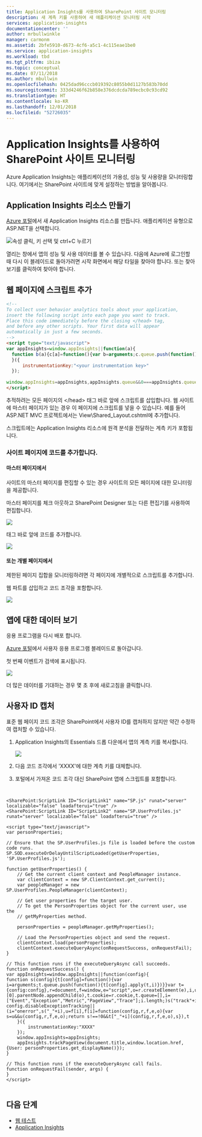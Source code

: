 ```yaml
---
title: Application Insights를 사용하여 SharePoint 사이트 모니터링
description: 새 계측 키를 사용하여 새 애플리케이션 모니터링 시작
services: application-insights
documentationcenter: ''
author: mrbullwinkle
manager: carmonm
ms.assetid: 2bfe5910-d673-4cf6-a5c1-4c115eae1be0
ms.service: application-insights
ms.workload: tbd
ms.tgt_pltfrm: ibiza
ms.topic: conceptual
ms.date: 07/11/2018
ms.author: mbullwin
ms.openlocfilehash: 0425dad96cccb019392c8055b0d1127b583b70dd
ms.sourcegitcommit: 333d4246f62b858e376dcdcda789ecbc0c93cd92
ms.translationtype: HT
ms.contentlocale: ko-KR
ms.lasthandoff: 12/01/2018
ms.locfileid: "52726035"
---
```

# <a name="monitor-a-sharepoint-site-with-application-insights"></a>Application Insights를 사용하여 SharePoint 사이트 모니터링
Azure Application Insights는 애플리케이션의 가용성, 성능 및 사용량을 모니터링합니다. 여기에서는 SharePoint 사이트에 맞게 설정하는 방법을 알아봅니다.

## <a name="create-an-application-insights-resource"></a>Application Insights 리소스 만들기
[Azure 포털](https://portal.azure.com)에서 새 Application Insights 리소스를 만듭니다. 애플리케이션 유형으로 ASP.NET을 선택합니다.

![속성 클릭, 키 선택 및 ctrl+C 누르기](./media/app-insights-sharepoint/001.png)

열리는 창에서 앱의 성능 및 사용 데이터를 볼 수 있습니다. 다음에 Azure에 로그인할 때 다시 이 블레이드로 돌아가려면 시작 화면에서 해당 타일을 찾아야 합니다. 또는 찾아보기를 클릭하여 찾아야 합니다.

## <a name="add-the-script-to-your-web-pages"></a>웹 페이지에 스크립트 추가

```HTML
<!-- 
To collect user behavior analytics tools about your application, 
insert the following script into each page you want to track.
Place this code immediately before the closing </head> tag,
and before any other scripts. Your first data will appear 
automatically in just a few seconds.
-->
<script type="text/javascript">
var appInsights=window.appInsights||function(a){
  function b(a){c[a]=function(){var b=arguments;c.queue.push(function(){c[a].apply(c,b)})}}var c={config:a},d=document,e=window;setTimeout(function(){var b=d.createElement("script");b.src=a.url||"https://az416426.vo.msecnd.net/scripts/a/ai.0.js",d.getElementsByTagName("script")[0].parentNode.appendChild(b)});try{c.cookie=d.cookie}catch(a){}c.queue=[];for(var f=["Event","Exception","Metric","PageView","Trace","Dependency"];f.length;)b("track"+f.pop());if(b("setAuthenticatedUserContext"),b("clearAuthenticatedUserContext"),b("startTrackEvent"),b("stopTrackEvent"),b("startTrackPage"),b("stopTrackPage"),b("flush"),!a.disableExceptionTracking){f="onerror",b("_"+f);var g=e[f];e[f]=function(a,b,d,e,h){var i=g&&g(a,b,d,e,h);return!0!==i&&c["_"+f](a,b,d,e,h),i}}return c
  }({
      instrumentationKey:"<your instrumentation key>"
  });
  
window.appInsights=appInsights,appInsights.queue&&0===appInsights.queue.length&&appInsights.trackPageView();
</script>
```

추적하려는 모든 페이지의 &lt;/head&gt; 태그 바로 앞에 스크립트를 삽입합니다. 웹 사이트에 마스터 페이지가 있는 경우 이 페이지에 스크립트를 넣을 수 있습니다. 예를 들어 ASP.NET MVC 프로젝트에서는 View\Shared\_Layout.cshtml에 추가합니다.

스크립트에는 Application Insights 리소스에 원격 분석을 전달하는 계측 키가 포함됩니다.

### <a name="add-the-code-to-your-site-pages"></a>사이트 페이지에 코드를 추가합니다.
#### <a name="on-the-master-page"></a>마스터 페이지에서
사이트의 마스터 페이지를 편집할 수 있는 경우 사이트의 모든 페이지에 대한 모니터링을 제공합니다.

마스터 페이지를 체크 아웃하고 SharePoint Designer 또는 다른 편집기를 사용하여 편집합니다.

![](./media/app-insights-sharepoint/03-master.png)

</head> 태그 바로 앞에 코드를 추가합니다. 

![](./media/app-insights-sharepoint/04-code.png)

#### <a name="or-on-individual-pages"></a>또는 개별 페이지에서
제한된 페이지 집합을 모니터링하려면 각 페이지에 개별적으로 스크립트를 추가합니다. 

웹 파트를 삽입하고 코드 조각을 포함합니다.

![](./media/app-insights-sharepoint/05-page.png)

## <a name="view-data-about-your-app"></a>앱에 대한 데이터 보기
응용 프로그램을 다시 배포 합니다.

[Azure 포털](https://portal.azure.com)에서 사용자 응용 프로그램 블레이드로 돌아갑니다.

첫 번째 이벤트가 검색에 표시됩니다. 

![](./media/app-insights-sharepoint/09-search.png)

더 많은 데이터를 기대하는 경우 몇 초 후에 새로고침을 클릭합니다.

## <a name="capturing-user-id"></a>사용자 ID 캡처
표준 웹 페이지 코드 조각은 SharePoint에서 사용자 ID를 캡처하지 않지만 약간 수정하여 캡처할 수 있습니다.

1. Application Insights의 Essentials 드롭 다운에서 앱의 계측 키를 복사합니다. 

    ![](./media/app-insights-sharepoint/02-props.png)

1. 다음 코드 조각에서 'XXXX'에 대한 계측 키를 대체합니다. 
2. 포털에서 가져온 코드 조각 대신 SharePoint 앱에 스크립트를 포함합니다.

```


<SharePoint:ScriptLink ID="ScriptLink1" name="SP.js" runat="server" localizable="false" loadafterui="true" /> 
<SharePoint:ScriptLink ID="ScriptLink2" name="SP.UserProfiles.js" runat="server" localizable="false" loadafterui="true" /> 

<script type="text/javascript"> 
var personProperties; 

// Ensure that the SP.UserProfiles.js file is loaded before the custom code runs. 
SP.SOD.executeOrDelayUntilScriptLoaded(getUserProperties, 'SP.UserProfiles.js'); 

function getUserProperties() { 
    // Get the current client context and PeopleManager instance. 
    var clientContext = new SP.ClientContext.get_current(); 
    var peopleManager = new SP.UserProfiles.PeopleManager(clientContext); 

    // Get user properties for the target user. 
    // To get the PersonProperties object for the current user, use the 
    // getMyProperties method. 

    personProperties = peopleManager.getMyProperties(); 

    // Load the PersonProperties object and send the request. 
    clientContext.load(personProperties); 
    clientContext.executeQueryAsync(onRequestSuccess, onRequestFail); 
} 

// This function runs if the executeQueryAsync call succeeds. 
function onRequestSuccess() { 
var appInsights=window.appInsights||function(config){
function s(config){t[config]=function(){var i=arguments;t.queue.push(function(){t[config].apply(t,i)})}}var t={config:config},r=document,f=window,e="script",o=r.createElement(e),i,u;for(o.src=config.url||"//az416426.vo.msecnd.net/scripts/a/ai.0.js",r.getElementsByTagName(e)[0].parentNode.appendChild(o),t.cookie=r.cookie,t.queue=[],i=["Event","Exception","Metric","PageView","Trace"];i.length;)s("track"+i.pop());return config.disableExceptionTracking||(i="onerror",s("_"+i),u=f[i],f[i]=function(config,r,f,e,o){var s=u&&u(config,r,f,e,o);return s!==!0&&t["_"+i](config,r,f,e,o),s}),t
    }({
        instrumentationKey:"XXXX"
    });
    window.appInsights=appInsights;
    appInsights.trackPageView(document.title,window.location.href, {User: personProperties.get_displayName()});
} 

// This function runs if the executeQueryAsync call fails. 
function onRequestFail(sender, args) { 
} 
</script> 


```



## <a name="next-steps"></a>다음 단계
* [웹 테스트](app-insights-monitor-web-app-availability.md) 
* [Application Insights](app-insights-overview.md) 

<!--Link references-->



